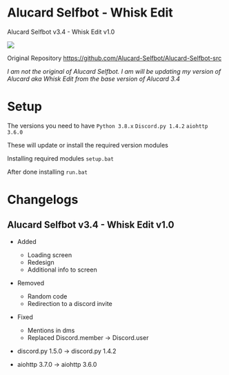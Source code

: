 # Alucard Selfbot - Whisk Edit
Alucard Selfbot v3.4 - Whisk Edit v1.0

<img src="https://media.discordapp.net/attachments/853768615895105538/853768851829293076/unknown.png?width=800&height=494">

Original Repository
<url>https://github.com/Alucard-Selfbot/Alucard-Selfbot-src</url>

<i>I am not the original of Alucard Selfbot. I am will be updating my version of Alucard aka Whisk Edit from the base version  of Alucard 3.4</i>


# Setup

The versions you need to have
` Python 3.8.x `
` Discord.py 1.4.2 `
` aiohttp 3.6.0 `

These will update or install the required version modules

Installing required modules
` setup.bat `

After done installing
` run.bat `


# Changelogs
## Alucard Selfbot v3.4 - Whisk Edit v1.0


- Added
  - Loading screen
  - Redesign
  - Additional info to screen

- Removed
  - Random code
  - Redirection to a discord invite

- Fixed
  - Mentions in dms
  - Replaced Discord.member -> Discord.user
 
- discord.py 1.5.0 -> discord.py 1.4.2
- aiohttp 3.7.0 -> aiohttp 3.6.0

